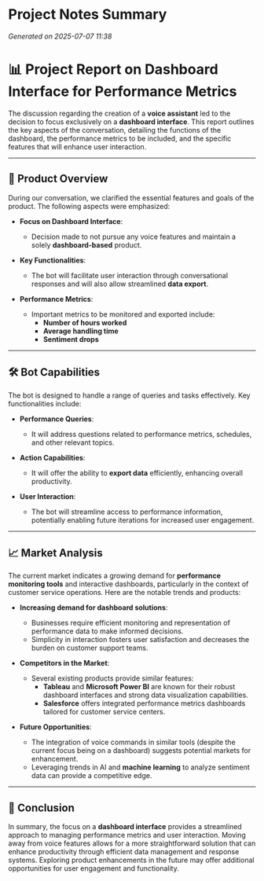 # Project Notes Summary

*Generated on 2025-07-07 11:38*

# 📊 **Project Report on Dashboard Interface for Performance Metrics**

The discussion regarding the creation of a **voice assistant** led to the decision to focus exclusively on a **dashboard interface**. This report outlines the key aspects of the conversation, detailing the functions of the dashboard, the performance metrics to be included, and the specific features that will enhance user interaction.

---

## 🚀 **Product Overview**

During our conversation, we clarified the essential features and goals of the product. The following aspects were emphasized:

- **Focus on Dashboard Interface**: 
  - Decision made to not pursue any voice features and maintain a solely **dashboard-based** product.
  
- **Key Functionalities**: 
  - The bot will facilitate user interaction through conversational responses and will also allow streamlined **data export**.
  
- **Performance Metrics**: 
  - Important metrics to be monitored and exported include:
    - **Number of hours worked**
    - **Average handling time**
    - **Sentiment drops**

---

## 🛠️ **Bot Capabilities**

The bot is designed to handle a range of queries and tasks effectively. Key functionalities include:

- **Performance Queries**: 
  - It will address questions related to performance metrics, schedules, and other relevant topics.

- **Action Capabilities**:
  - It will offer the ability to **export data** efficiently, enhancing overall productivity.

- **User Interaction**: 
  - The bot will streamline access to performance information, potentially enabling future iterations for increased user engagement.

---

## 📈 **Market Analysis**

The current market indicates a growing demand for **performance monitoring tools** and interactive dashboards, particularly in the context of customer service operations. Here are the notable trends and products:

- **Increasing demand for dashboard solutions**:
  - Businesses require efficient monitoring and representation of performance data to make informed decisions.
  - Simplicity in interaction fosters user satisfaction and decreases the burden on customer support teams.

- **Competitors in the Market**:
  - Several existing products provide similar features:
    - **Tableau** and **Microsoft Power BI** are known for their robust dashboard interfaces and strong data visualization capabilities.
    - **Salesforce** offers integrated performance metrics dashboards tailored for customer service centers.

- **Future Opportunities**:
  - The integration of voice commands in similar tools (despite the current focus being on a dashboard) suggests potential markets for enhancement.
  - Leveraging trends in AI and **machine learning** to analyze sentiment data can provide a competitive edge.

---

## 📝 **Conclusion**

In summary, the focus on a **dashboard interface** provides a streamlined approach to managing performance metrics and user interaction. Moving away from voice features allows for a more straightforward solution that can enhance productivity through efficient data management and response systems. Exploring product enhancements in the future may offer additional opportunities for user engagement and functionality.